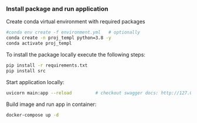 
### Install package and run application

Create conda virtual environment with required packages 
```bash
#conda env create -f environment.yml   # optionally
conda create -n proj_templ python=3.8 -y
conda activate proj_templ
```

To install the package locally execute the following steps:

```bash
pip install -r requirements.txt         
pip install src
```

Start application locally:
```bash
uvicorn main:app --reload         # checkout swagger docs: http://127.0.0.1:8000/docs 
```

Build image and run app in container:
```bash                                 
docker-compose up -d 
```

 